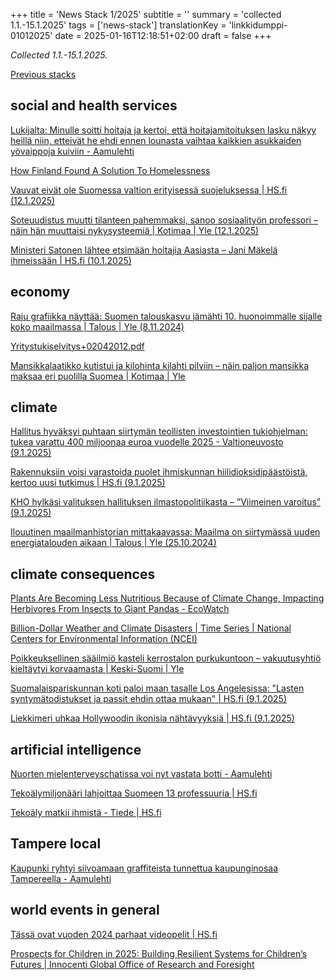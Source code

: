 +++
title = 'News Stack 1/2025'
subtitle = ''
summary = 'collected 1.1.-15.1.2025'
tags = ['news-stack']
translationKey = 'linkkidumppi-01012025'
date = 2025-01-16T12:18:51+02:00
draft = false
+++


*Collected 1.1.-15.1.2025.*

[Previous stacks](/tags/news-stack/)




## social and health services

[Lukijalta: Minulle soitti hoitaja ja kertoi, että hoitajamitoituksen lasku näkyy heillä niin, etteivät he ehdi ennen lounasta vaihtaa kaikkien asukkaiden yövaippoja kuiviin - Aamulehti](https://www.aamulehti.fi/lukijalta/art-2000010964556.html)

[How Finland Found A Solution To Homelessness](https://www.youtube.com/watch?v=DPh4PN8e0ds)

[Vauvat eivät ole Suomessa valtion erityisessä suojeluksessa | HS.fi (12.1.2025)](https://www.hs.fi/mielipide/art-2000010954959.html)

[Soteuudistus muutti tilanteen pahemmaksi, sanoo sosiaalityön professori – näin hän muuttaisi nykysysteemiä | Kotimaa | Yle (12.1.2025)](https://yle.fi/a/74-20134791)

[Ministeri Satonen lähtee etsimään hoitajia Aasiasta – Jani Mäkelä ihmeissään | HS.fi (10.1.2025)](https://www.hs.fi/politiikka/art-2000010954123.html)

## economy

[Raju grafiikka näyttää: Suomen talouskasvu jämähti 10. huonoimmalle sijalle koko maailmassa | Talous | Yle (8.11.2024)](https://yle.fi/a/74-20122992)

[Yritystukiselvitys+02042012.pdf](https://tem.fi/documents/1410877/3342347/Yritystukiselvitys+02042012.pdf)

[Mansikkalaatikko kutistui ja kilohinta kilahti pilviin – näin paljon mansikka maksaa eri puolilla Suomea | Kotimaa | Yle](https://yle.fi/a/74-20098975)

## climate

[Hallitus hyväksyi puhtaan siirtymän teollisten investointien tukiohjelman: tukea varattu 400 miljoonaa euroa vuodelle 2025 - Valtioneuvosto (9.1.2025)](https://valtioneuvosto.fi/-/1410877/hallitus-hyvaksyi-puhtaan-siirtyman-teollisten-investointien-tukiohjelman-tukea-varattu-400-miljoonaa-euroa-vuodelle-2025)

[Rakennuksiin voisi varastoida puolet ihmiskunnan hiilidioksidipäästöistä, kertoo uusi tutkimus | HS.fi (9.1.2025)](https://www.hs.fi/tiede/art-2000010949093.html)

[KHO hylkäsi valituksen hallituksen ilmastopolitiikasta – ”Viimeinen varoitus” (9.1.2025)](https://www.hs.fi/politiikka/art-2000010952768.html)

[Ilouutinen maailmanhistorian mittakaavassa: Maailma on siirtymässä uuden energiatalouden aikaan | Talous | Yle (25.10.2024)](https://yle.fi/a/74-20119426)

## climate consequences

[Plants Are Becoming Less Nutritious Because of Climate Change, Impacting Herbivores From Insects to Giant Pandas - EcoWatch](https://www.ecowatch.com/climate-change-plant-nutrition-decrease.html)

[Billion-Dollar Weather and Climate Disasters | Time Series | National Centers for Environmental Information (NCEI)](https://www.ncei.noaa.gov/access/billions/time-series)

[Poikkeuksellinen sääilmiö kasteli kerrostalon purkukuntoon – vakuutusyhtiö kieltäytyi korvaamasta | Keski-Suomi | Yle](https://yle.fi/a/74-20134474)

[Suomalaispariskunnan koti paloi maan tasalle Los Angelesissa: "Lasten syntymätodistukset ja passit ehdin ottaa mukaan" | HS.fi (9.1.2025)](https://www.hs.fi/kulttuuri/art-2000010953224.html)

[Liekkimeri uhkaa Hollywoodin ikonisia nähtävyyksiä | HS.fi (9.1.2025)](https://www.hs.fi/maailma/art-2000010951263.html)



## artificial intelligence

[Nuorten mielenterveyschatissa voi nyt vastata botti - Aamulehti](https://www.aamulehti.fi/kotimaa/art-2000010964703.html)

[Tekoälymiljonääri lahjoittaa Suomeen 13 professuuria | HS.fi](https://www.hs.fi/suomi/art-2000010964674.html)

[Tekoäly matkii ihmistä - Tiede | HS.fi](https://www.hs.fi/tiede/art-2000010556764.html)


## Tampere local

[Kaupunki ryhtyi siivoamaan graffiteista tunnettua kaupunginosaa Tampereella - Aamulehti](https://www.aamulehti.fi/moro/art-2000010951304.html)

## world events in general

[Tässä ovat vuoden 2024 parhaat videopelit | HS.fi](https://www.hs.fi/kulttuuri/art-2000010899437.html)

[Prospects for Children in 2025: Building Resilient Systems for Children’s Futures | Innocenti Global Office of Research and Foresight](https://www.unicef.org/innocenti/reports/prospects-children-2025-global-outlook)

